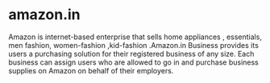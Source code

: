 # amazon.in
Amazon is internet-based enterprise that sells home  appliances , essentials, men fashion, women-fashion ,kid-fashion .Amazon.in Business provides its users a purchasing solution for their registered business of any size. Each business can assign users who are allowed to go in and purchase business supplies on Amazon on behalf of their employers.
